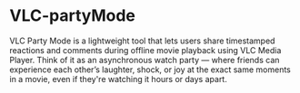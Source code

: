 # VLC-partyMode
VLC Party Mode is a lightweight tool that lets users share timestamped reactions and comments during offline movie playback using VLC Media Player. Think of it as an asynchronous watch party — where friends can experience each other’s laughter, shock, or joy at the exact same moments in a movie, even if they're watching it hours or days apart.
